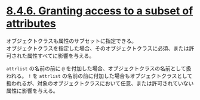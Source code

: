 # [8.4.6. Granting access to a subset of attributes](https://www.openldap.org/doc/admin26/access-control.html#Granting%20access%20to%20a%20subset%20of%20attributes)

オブジェクトクラスも属性のサブセットに指定できる。  
オブジェクトクラスを指定した場合、そのオブジェクトクラスに必須、または許可された属性すべてに影響を与える。

`attrlist` の名前の前に `@` を付加した場合、オブジェクトクラスの名前として扱われる。
`!` を `attrlist` の名前の前に付加した場合もオブジェクトクラスとして扱われるが、対象のオブジェクトクラスにおいて任意、または許可されていない属性に影響を与える。

